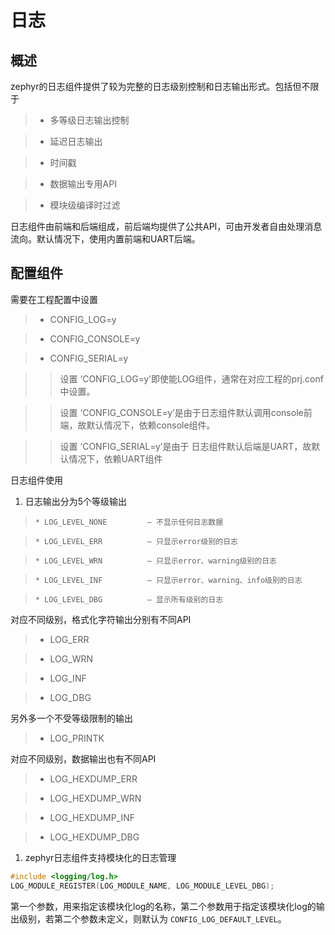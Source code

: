 # 日志

## 概述

zephyr的日志组件提供了较为完整的日志级别控制和日志输出形式。包括但不限于

> 
> * 多等级日志输出控制


> * 延迟日志输出


> * 时间戳


> * 数据输出专用API


> * 模块级编译时过滤

日志组件由前端和后端组成，前后端均提供了公共API，可由开发者自由处理消息流向。默认情况下，使用内置前端和UART后端。

## 配置组件

需要在工程配置中设置

> 
> * CONFIG_LOG=y


> * CONFIG_CONSOLE=y


> * CONFIG_SERIAL=y

> > 设置 ‘CONFIG_LOG=y’即使能LOG组件，通常在对应工程的prj.conf中设置。

> > 设置 ‘CONFIG_CONSOLE=y’是由于日志组件默认调用console前端，故默认情况下，依赖console组件。

> > 设置 ‘CONFIG_SERIAL=y’是由于 日志组件默认后端是UART，故默认情况下，依赖UART组件

日志组件使用


1. 日志输出分为5个等级输出

> 
>     * LOG_LEVEL_NONE         – 不显示任何日志数据


>     * LOG_LEVEL_ERR          – 只显示error级别的日志


>     * LOG_LEVEL_WRN          – 只显示error、warning级别的日志


>     * LOG_LEVEL_INF          – 只显示error、warning、info级别的日志


>     * LOG_LEVEL_DBG          – 显示所有级别的日志

对应不同级别，格式化字符输出分别有不同API

> 
> * LOG_ERR


> * LOG_WRN


> * LOG_INF


> * LOG_DBG

另外多一个不受等级限制的输出

> 
> * LOG_PRINTK

对应不同级别，数据输出也有不同API

> 
> * LOG_HEXDUMP_ERR


> * LOG_HEXDUMP_WRN


> * LOG_HEXDUMP_INF


> * LOG_HEXDUMP_DBG


1. zephyr日志组件支持模块化的日志管理

```c
#include <logging/log.h>
LOG_MODULE_REGISTER(LOG_MODULE_NAME, LOG_MODULE_LEVEL_DBG);
```

第一个参数，用来指定该模块化log的名称，第二个参数用于指定该模块化log的输出级别，若第二个参数未定义，则默认为 `CONFIG_LOG_DEFAULT_LEVEL`。
